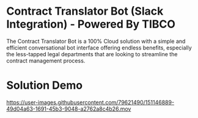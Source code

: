 # Contract Translator Bot (Slack Integration) - Powered By TIBCO
The Contract Translator Bot is a 100% Cloud solution with a simple and efficient conversational bot interface offering endless benefits, especially the less-tapped legal departments that are looking to streamline the contract management process. 


# Solution Demo

https://user-images.githubusercontent.com/79621490/151146889-49d04a63-1691-45b3-9048-a2762a8c4b26.mov

